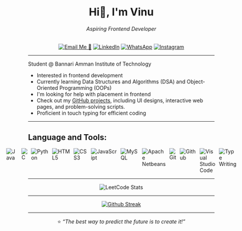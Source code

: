 <div align= "center">
  <h1>Hi👋, I'm Vinu</h1>
  <h6>Aspiring Frontend Developer</h6>
  
  [![Email Me 📧](https://img.shields.io/badge/Email-D14836?style=flat&logo=gmail&logoColor=white)](mailto:vinu882368@gmail.com)
  [![LinkedIn](https://img.shields.io/badge/LinkedIn-0077B5?style=flat&logo=linkedin&logoColor=white)](https://www.linkedin.com/in/vinu-vinu/)
  [![WhatsApp](https://img.shields.io/badge/WhatsApp-25D366?style=flat&logo=whatsapp&logoColor=white)](https://wa.me/9500882368)
  [![Instagram](https://img.shields.io/badge/Instagram-E4405F?style=flat&logo=instagram&logoColor=white)](https://instagram.com/vinu_v_ofcl/)

</div>

--- 

Student @ Bannari Amman Institute of Technology
- Interested in frontend development
- Currently learning Data Structures and Algorithms (DSA) and Object-Oriented Programming (OOPs)
- I'm looking for help with placement in frontend
- Check out my [GitHub projects](https://github.com/Vinu-AD), including UI designs, interactive web pages, and problem-solving scripts.
- Proficient in touch typing for efficient coding

---

## Language and Tools:
<div style="display: flex; justify-content: center; gap: 10px;">
  <img src="https://img.icons8.com/color/48/java-coffee-cup-logo--v1.png" alt="Java" title="Java">
  <img src="https://img.icons8.com/color/48/c-programming.png" alt="C" title="C">
  <img src="https://img.icons8.com/fluency/50/python.png" alt="Python" title="Python">
  <img src="https://img.icons8.com/color/48/html-5--v1.png" alt="HTML5" title="HTML5">
  <img src="https://img.icons8.com/color/48/css3.png" alt="CSS3" title="CSS3">
  <img src="https://img.icons8.com/color/48/javascript.png" alt="JavaScript" title="JavaScript">
  <img src="https://img.icons8.com/color/48/mysql-logo.png" alt="MySQL" title="MySQL">
  <img src="https://img.icons8.com/color/48/apache-netbeans.png" alt="Apache Netbeans" title="Apache Netbeans">
  <img src="https://img.icons8.com/color/48/git.png" alt="Git" title="Git">
  <img src="https://img.icons8.com/ios-glyphs/60/github.png" alt="Github" title="Github">
  <img src="https://img.icons8.com/fluency/50/visual-studio-code-2019.png" alt="Visual Studio Code" title="Visual Studio Code">
  <img src="https://img.icons8.com/color/48/typewriter-with-tablet.png" alt="Type Writing" title="Type Writing">
</div>

--- 
<div align="center">
  
  ![LeetCode Stats](https://leetcard.jacoblin.cool/vinu-ad?theme=light&font=Cambo&ext=heatmap)

  --- 

  [![Github Streak](https://github-readme-activity-graph.vercel.app/graph?username=Vinu-AD&bg_color=000000&color=ffffff&line=27dd5e&point=9e8f8f&area=true&hide_border=true)](https://github.com/ashutosh00710/github-readme-activity-graph)

  ---
  ⭐️ *“The best way to predict the future is to create it!”*  
</div>
